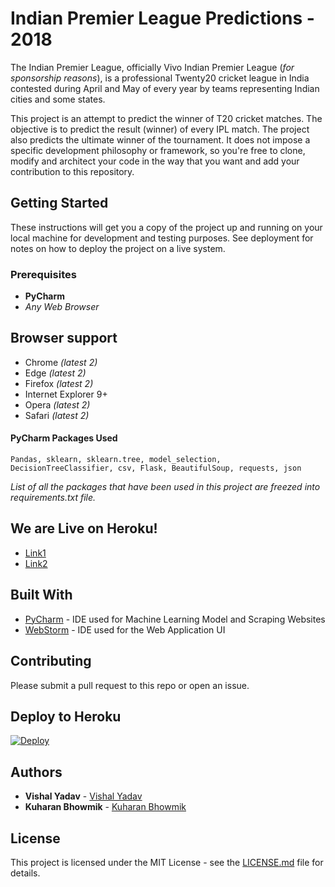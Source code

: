 # Indian Premier League Predictions - 2018
The Indian Premier League, officially Vivo Indian Premier League (_for sponsorship reasons_), is a professional Twenty20 cricket league in India contested during April and May of every year by teams representing Indian cities and some states.

This project is an attempt to predict the winner of T20 cricket matches. The objective is to predict the result (winner) of every IPL match. The project also predicts the ultimate winner of the tournament. It does not impose a specific development philosophy or framework, so you're free to clone, modify and architect your code in the way that you want and add your contribution to this repository.

## Getting Started

These instructions will get you a copy of the project up and running on your local machine for development and testing purposes. See deployment for notes on how to deploy the project on a live system.

### Prerequisites

* **PyCharm**
* _Any Web Browser_

## Browser support

* Chrome *(latest 2)*
* Edge *(latest 2)*
* Firefox *(latest 2)*
* Internet Explorer 9+
* Opera *(latest 2)*
* Safari *(latest 2)*


#### PyCharm Packages Used
```
Pandas, sklearn, sklearn.tree, model_selection, DecisionTreeClassifier, csv, Flask, BeautifulSoup, requests, json 
```
_List of all the packages that have been used in this project are freezed into requirements.txt file._
## We are Live on Heroku!
* [Link1](https://ipl2018prediction.herokuapp.com/)
* [Link2](https://iplprediction2018.herokuapp.com/)

## Built With

* [PyCharm](https://www.jetbrains.com/pycharm/) - IDE used for Machine Learning Model and Scraping Websites
* [WebStorm](https://www.jetbrains.com/webstorm/) - IDE used for the Web Application UI


## Contributing

Please submit a pull request to this repo or open an issue.

## Deploy to Heroku
[![Deploy](https://www.herokucdn.com/deploy/button.svg)](https://heroku.com/deploy)

## Authors

* **Vishal Yadav** - [Vishal Yadav](https://github.com/vishal-kr-yadav)
* **Kuharan Bhowmik** - [Kuharan Bhowmik](https://github.com/kuharan)

## License

This project is licensed under the MIT License - see the [LICENSE.md](LICENSE) file for details.
